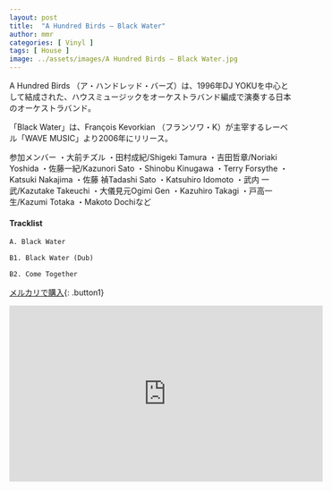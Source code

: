 ```yaml
---
layout: post
title:  "A Hundred Birds – Black Water"
author: mmr
categories: [ Vinyl ]
tags: [ House ]
image: ../assets/images/A Hundred Birds – Black Water.jpg
---
```


A Hundred Birds （ア・ハンドレッド・バーズ）は、1996年DJ YOKUを中心として結成された、ハウスミュージックをオーケストラバンド編成で演奏する日本のオーケストラバンド。

 「Black Water」は、François Kevorkian （フランソワ・K）が主宰するレーベル「WAVE MUSIC」より2006年にリリース。

参加メンバー
・大前チズル
・田村成紀/Shigeki Tamura
・吉田哲章/Noriaki Yoshida
・佐藤一紀/Kazunori Sato
・Shinobu Kinugawa
・Terry Forsythe
・Katsuki Nakajima
・佐藤 禎Tadashi Sato
・Katsuhiro Idomoto
・武内 一武/Kazutake Takeuchi
・大儀見元Ogimi Gen
・Kazuhiro Takagi
・戸高一生/Kazumi Totaka 
・Makoto Dochiなど

#### Tracklist
```md
A. Black Water

B1. Black Water (Dub)

B2. Come Together
```

[メルカリで購入](https://jp.mercari.com/item/m79986597916?afid=6142608987){: .button1}

<iframe width="560" height="315" src="https://www.youtube.com/embed/_baLl71o57Q?si=6xeAaSz1mcpX3Oe1" title="YouTube video player" frameborder="0" allow="accelerometer; autoplay; clipboard-write; encrypted-media; gyroscope; picture-in-picture; web-share" referrerpolicy="strict-origin-when-cross-origin" allowfullscreen></iframe>